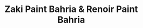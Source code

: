 ---
title: "Zaki Paint Bahria & Renoir Paint Bahria"
url: /karachi/zaki-paint-bahria-and-renoir-paint-bahria/
shop: shop
---